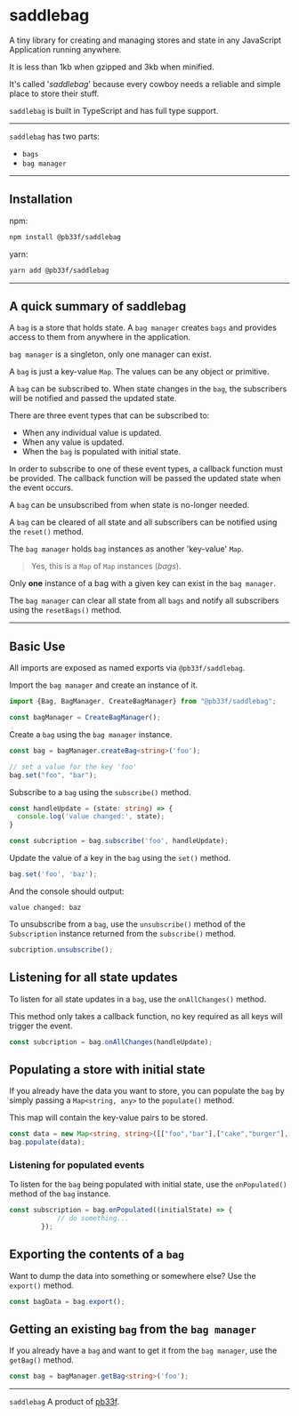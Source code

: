 # saddlebag

A tiny library for creating and managing stores and
state in any JavaScript Application running anywhere.

It is less than 1kb when gzipped and 3kb when minified.

It's called '_saddlebag_' because every cowboy needs a reliable and simple place to store their stuff.

`saddlebag` is built in TypeScript and has full type support.

---

`saddlebag` has two parts:

- `bags`
- `bag manager`

---

## Installation

npm:
```bash
npm install @pb33f/saddlebag
```

yarn:
```bash
yarn add @pb33f/saddlebag
```
---
## A quick summary of saddlebag

A `bag` is a store that holds state. A `bag manager` creates `bags` and provides
access to them from anywhere in the application.

`bag manager` is a singleton, only one manager can exist.

A `bag` is just a key-value `Map`. The values can be any object or primitive.

A `bag` can be subscribed to. When state changes in the `bag`, the subscribers will
be notified and passed the updated state.

There are three event types that can be subscribed to:

- When any individual value is updated.
- When any value is updated.
- When the `bag` is populated with initial state.

In order to subscribe to one of these event types, a callback function
must be provided. The callback function will be passed the updated state
when the event occurs.

A `bag` can be unsubscribed from when state is no-longer needed.

A `bag` can be cleared of all state and all subscribers can be notified using
the `reset()` method.

The `bag manager` holds `bag` instances as another 'key-value' `Map`. 

> Yes, this is a `Map` of `Map` instances (_bags_).

Only **one** instance of a bag with a given key can exist in the `bag manager`.

The `bag manager` can clear all state from all `bags` and notify all subscribers
using the `resetBags()` method.

---

## Basic Use

All imports are exposed as named exports via `@pb33f/saddlebag`.

Import the `bag manager` and create an instance of it.

```typescript
import {Bag, BagManager, CreateBagManager} from "@pb33f/saddlebag";

const bagManager = CreateBagManager();
```

Create a `bag` using the `bag manager` instance.

```typescript  
const bag = bagManager.createBag<string>('foo');

// set a value for the key 'foo'
bag.set("foo", "bar");

```

Subscribe to a `bag` using the `subscribe()` method.

```typescript
const handleUpdate = (state: string) => {
  console.log('value changed:', state);
}

const subcription = bag.subscribe('foo', handleUpdate);
```

Update the value of a key in the `bag` using the `set()` method.

```typescript
bag.set('foo', 'baz');
```
And the console should output:

```
value changed: baz
```

To unsubscribe from a `bag`, use the `unsubscribe()` method
of the `Subscription` instance returned from the `subscribe()` method.

```typescript
subcription.unsubscribe();
```

## Listening for all state updates

To listen for all state updates in a `bag`, use the `onAllChanges()` method.

This method only takes a callback function, no key required as all keys will
trigger the event.

```typescript
const subcription = bag.onAllChanges(handleUpdate);
```

## Populating a store with initial state

If you already have the data you want to store, you can populate the `bag`
by simply passing a `Map<string, any>` to the `populate()` method. 

This map will contain the key-value pairs to be stored.

```typescript
const data = new Map<string, string>([["foo","bar"],["cake","burger"],["nugget","bucket"]]);
bag.populate(data);
```

### Listening for populated events

To listen for the `bag` being populated with initial state, use the `onPopulated()` method
of the `bag` instance.

```typescript
const subscription = bag.onPopulated((initialState) => {
            // do something...
        });
```

## Exporting the contents of a `bag`

Want to dump the data into something or somewhere else? Use the `export()` method.

```typescript
const bagData = bag.export();
```

## Getting an existing `bag` from the `bag manager`

If you already have a `bag` and want to get it from the `bag manager`, use the `getBag()` method.

```typescript
const bag = bagManager.getBag<string>('foo');
```

---

`saddlebag` A product of [pb33f](https://pb33f.io).
